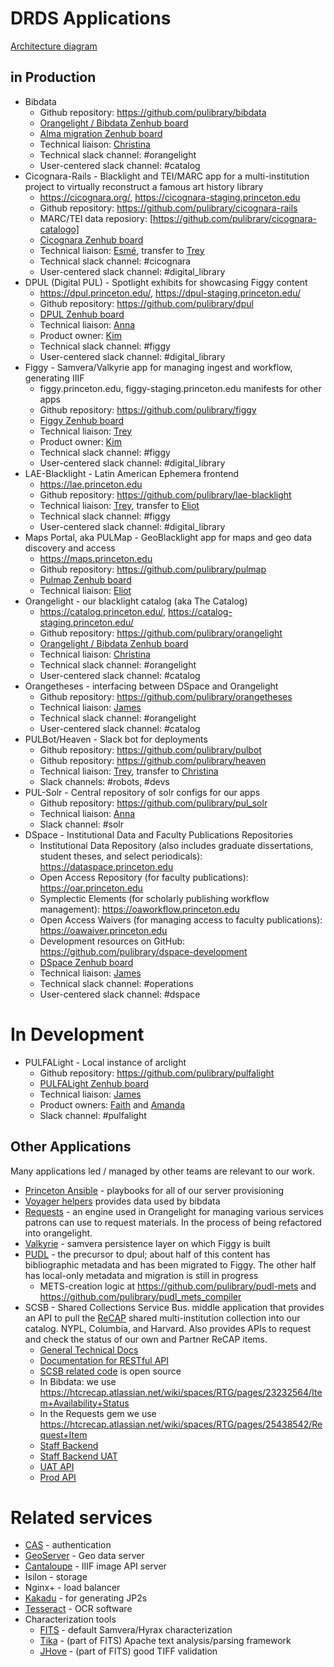 # DRDS Applications

[Architecture diagram](https://docs.google.com/drawings/d/1qqHoceL4nahv8wmhK_QltL8f1StdBJ5GYFpIa6JQ3PA/edit)

## in Production

* Bibdata
  * Github repository: https://github.com/pulibrary/bibdata
  * [Orangelight / Bibdata Zenhub board](https://app.zenhub.com/workspaces/orangelightbibdatarequests-571691cab409d8d821b873be/board?repos=21954918)
  * [Alma migration Zenhub board](https://app.zenhub.com/workspaces/alma-5eaaccbebbdc9416d23ddea1/board?repos=70531088,21954918,29558978,47136789,261477239)
  * Technical liaison: [Christina](https://github.com/christinach)
  * Technical slack channel: #orangelight
  * User-centered slack channel: #catalog
* Cicognara-Rails - Blacklight and TEI/MARC app for a multi-institution project to virtually reconstruct a famous art history library
  * https://cicognara.org/, https://cicognara-staging.princeton.edu
  * Github repository: https://github.com/pulibrary/cicognara-rails
  * MARC/TEI data reposiory: [https://github.com/pulibrary/cicognara-catalogo]
  * [Cicognara Zenhub board](https://app.zenhub.com/workspaces/cicognara-5cf11cb3689f9c7a4ead9571/board?repos=57136753)
  * Technical liaison: [Esmé](https://github.com/escowles), transfer to [Trey](https://github.com/tpendragon)
  * Technical slack channel: #cicognara
  * User-centered slack channel: #digital_library
* DPUL (Digital PUL) - Spotlight exhibits for showcasing Figgy content
  * https://dpul.princeton.edu/, https://dpul-staging.princeton.edu/
  * Github repository: https://github.com/pulibrary/dpul
  * [DPUL Zenhub board](https://app.zenhub.com/workspaces/dpul-5cc9dbb2262a972347170639/board?repos=49439415&showEstimates=false&showReleases=false)
  * Technical liaison: [Anna](https://github.com/hackmastera)
  * Product owner: [Kim](https://github.com/kelea99)
  * Technical slack channel: #figgy
  * User-centered slack channel: #digital_library
* Figgy - Samvera/Valkyrie app for managing ingest and workflow, generating IIIF
  * figgy.princeton.edu, figgy-staging.princeton.edu
  manifests for other apps
  * Github repository: https://github.com/pulibrary/figgy
  * [Figgy Zenhub board](https://app.zenhub.com/workspaces/figgystudio-5c06d2e24b5806bc2bfa890b/board)
  * Technical liaison: [Trey](https://github.com/tpendragon)
  * Product owner: [Kim](https://github.com/kelea99)
  * Technical slack channel: #figgy
  * User-centered slack channel: #digital_library
* LAE-Blacklight - Latin American Ephemera frontend
  * https://lae.princeton.edu
  * Github repository: https://github.com/pulibrary/lae-blacklight
  * Technical liaison: [Trey](https://github.com/tpendragon), transfer to [Eliot](https://github.com/eliotjordan)
  * Technical slack channel: #figgy
  * User-centered slack channel: #digital_library
* Maps Portal, aka PULMap - GeoBlacklight app for maps and geo data discovery and access
  * https://maps.princeton.edu
  * Github repository: https://github.com/pulibrary/pulmap
  * [Pulmap Zenhub board](https://app.zenhub.com/workspaces/pulmap-5cf5538c08e7e9307cd79c45/board?repos=26446857)
  * Technical liaison: [Eliot](https://github.com/eliotjordan)
* Orangelight - our blacklight catalog (aka The Catalog)
  * https://catalog.princeton.edu/, https://catalog-staging.princeton.edu/
  * Github repository: https://github.com/pulibrary/orangelight
  * [Orangelight / Bibdata Zenhub board](https://app.zenhub.com/workspaces/orangelightbibdatarequests-571691cab409d8d821b873be/board?repos=21954918)
  * Technical liaison: [Christina](https://github.com/christinach)
  * Technical slack channel: #orangelight
  * User-centered slack channel: #catalog
* Orangetheses - interfacing between DSpace and Orangelight
  * Github repository: https://github.com/pulibrary/orangetheses
  * Technical liaison: [James](https://github.com/jrgriffiniii)
  * Technical slack channel: #orangelight
  * User-centered slack channel: #catalog
* PULBot/Heaven - Slack bot for deployments
  * Github repository: https://github.com/pulibrary/pulbot
  * Github repository: https://github.com/pulibrary/heaven
  * Technical liaison: [Trey](https://github.com/tpendragon), transfer to [Christina](https://github.com/christinach)
  * Slack channels: #robots, #devs
* PUL-Solr - Central repository of solr configs for our apps
  * Github repository: https://github.com/pulibrary/pul_solr
  * Technical liaison: [Anna](https://github.com/hackmastera)
  * Slack channel: #solr
* DSpace - Institutional Data and Faculty Publications Repositories
  * Institutional Data Repository (also includes graduate dissertations, student theses, and select periodicals): https://dataspace.princeton.edu
  * Open Access Repository (for faculty publications): https://oar.princeton.edu
  * Symplectic Elements (for scholarly publishing workflow management): https://oaworkflow.princeton.edu
  * Open Access Waivers (for managing access to faculty publications): https://oawaiver.princeton.edu
  * Development resources on GitHub: https://github.com/pulibrary/dspace-development
  * [DSpace Zenhub board](https://github.com/pulibrary/dspace-development#workspaces/dspace-5eab07f305a942a2a8b38790/board?repos=189245556,260288351,267383329)
  * Technical liaison: [James](https://github.com/jrgriffiniii)
  * Technical slack channel: #operations
  * User-centered slack channel: #dspace

# In Development

* PULFALight - Local instance of arclight
  * Github repository: https://github.com/pulibrary/pulfalight
  * [PULFALight Zenhub board](https://app.zenhub.com/workspaces/pulfalight-5da4b7d9f037f100019dba23/board?repos=157741631)
  * Technical liaison: [James](https://github.com/jrgriffiniii)
  * Product owners: [Faith](https://github.com/faithc) and [Amanda](https://github.com/apferrar)
  * Slack channel: #pulfalight

## Other Applications

Many applications led / managed by other teams are relevant to our work.

* [Princeton Ansible](https://github.com/pulibrary/princeton_ansible) -
  playbooks for all of our server provisioning
* [Voyager helpers](https://github.com/pulibrary/voyager_helpers) provides data used by bibdata
* [Requests](https://github.com/pulibrary/requests) - an engine used in Orangelight for managing various services patrons can use to request materials. In the process of being refactored into orangelight.
* [Valkyrie](https://github.com/samvera-labs/valkyrie) - samvera persistence
  layer on which Figgy is built
* [PUDL](http://pudl.princeton.edu/) - the precursor to dpul; about half of
  this content has bibliographic metadata and has been migrated to Figgy. The other half has
  local-only metadata and migration is still in progress
    * METS-creation logic at https://github.com/pulibrary/pudl-mets and
  https://github.com/pulibrary/pudl_mets_compiler
* SCSB - Shared Collections Service Bus. middle application that provides an API to pull the [ReCAP](https://recap.princeton.edu/) shared multi-institution collection into our catalog. NYPL, Columbia, and Harvard. Also provides APIs to request and check the status of our own and Partner ReCAP items.
  * [General Technical Docs](https://htcrecap.atlassian.net/wiki/spaces/RTG/pages/2129960/Technical+Documentation)
  * [Documentation for RESTful API](https://htcrecap.atlassian.net/wiki/spaces/RTG/pages/2129950/RESTful+Services)
  * [SCSB related code](https://github.com/ResearchCollectionsAndPreservation ) is open source
  * In Bibdata: we use https://htcrecap.atlassian.net/wiki/spaces/RTG/pages/23232564/Item+Availability+Status
  * In the Requests gem we use https://htcrecap.atlassian.net/wiki/spaces/RTG/pages/25438542/Request+Item
  * [Staff Backend](https://scsb.recaplib.org/)
  * [Staff Backend UAT](https://uat-recap.htcinc.com/)
  * [UAT API](https://uat-recap.htcinc.com:9093/swagger-ui.html#/)
  * [Prod API](https://scsb.recaplib.org:9093/swagger-ui.html#/)

# Related services
* [CAS](https://www.princeton.edu/cas) - authentication
* [GeoServer](http://geoserver.org/) - Geo data server
* [Cantaloupe](https://github.com/medusa-project/cantaloupe) - IIIF image API server
* Isilon - storage
* Nginx+ - load balancer
* [Kakadu](http://kakadusoftware.com/downloads/) - for generating JP2s
* [Tesseract](https://github.com/tesseract-ocr/tesseract) - OCR software
* Characterization tools
  * [FITS](https://projects.iq.harvard.edu/fits) - default Samvera/Hyrax characterization
  * [Tika](https://tika.apache.org/) - (part of FITS) Apache text analysis/parsing framework
  * [JHove](https://github.com/openpreserve/jhove) - (part of FITS) good TIFF validation
